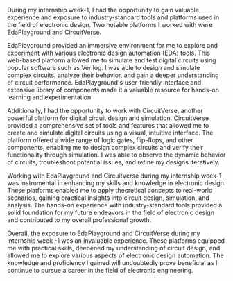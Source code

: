 During my internship week-1, I had the opportunity to gain valuable experience and exposure to industry-standard tools and platforms used in the field of electronic design. Two notable platforms I worked with were EdaPlayground and CircuitVerse.

EdaPlayground provided an immersive environment for me to explore and experiment with various electronic design automation (EDA) tools. This web-based platform allowed me to simulate and test digital circuits using popular software such as Verilog. I was able to design and simulate complex circuits, analyze their behavior, and gain a deeper understanding of circuit performance. EdaPlayground's user-friendly interface and extensive library of components made it a valuable resource for hands-on learning and experimentation.

Additionally, I had the opportunity to work with CircuitVerse, another powerful platform for digital circuit design and simulation. CircuitVerse provided a comprehensive set of tools and features that allowed me to create and simulate digital circuits using a visual, intuitive interface. The platform offered a wide range of logic gates, flip-flops, and other components, enabling me to design complex circuits and verify their functionality through simulation. I was able to observe the dynamic behavior of circuits, troubleshoot potential issues, and refine my designs iteratively.

Working with EdaPlayground and CircuitVerse during my internship  week-1 was instrumental in enhancing my skills and knowledge in electronic design. These platforms enabled me to apply theoretical concepts to real-world scenarios, gaining practical insights into circuit design, simulation, and analysis. The hands-on experience with industry-standard tools provided a solid foundation for my future endeavors in the field of electronic design and contributed to my overall professional growth.

Overall, the exposure to EdaPlayground and CircuitVerse during my internship  week -1 was an invaluable experience. These platforms equipped me with practical skills, deepened my understanding of circuit design, and allowed me to explore various aspects of electronic design automation. The knowledge and proficiency I gained will undoubtedly prove beneficial as I continue to pursue a career in the field of electronic engineering.





